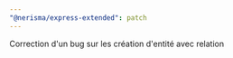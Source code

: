 ```yaml
---
"@nerisma/express-extended": patch
---
```


Correction d'un bug sur les création d'entité avec relation
